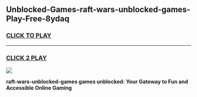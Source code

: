 
## Unblocked-Games-raft-wars-unblocked-games-Play-Free-8ydaq
<h3>
<a href="https://premium76.site?title=raft-wars-unblocked-games&ref=17A">CLICK TO PLAY</a></h3>
<hr>

<h3>
<a href="https://premium76.site?title=raft-wars-unblocked-games&ref=17A">CLICK 2 PLAY</a>
  
</h3>

<a href="https://premium76.site?title=raft-wars-unblocked-games&ref=17A"><img src="https://clearcache.store/games.png"></a>


**raft-wars-unblocked-games games unblocked: Your Gateway to Fun and Accessible Online Gaming**
